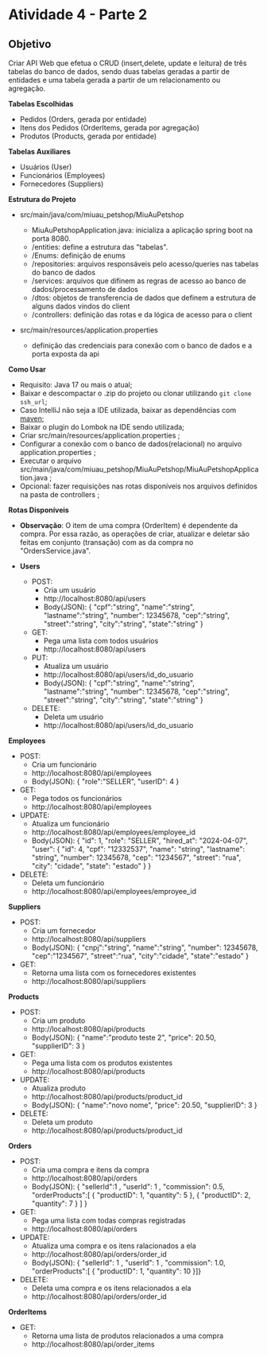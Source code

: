 # Atividade 4 - Parte 2
## Objetivo 
Criar API Web que efetua o CRUD (insert,delete,
update e leitura) de três tabelas do banco de dados, sendo duas tabelas geradas a
partir de entidades e uma tabela gerada a partir de um relacionamento ou
agregação.

**Tabelas Escolhidas**
- Pedidos (Orders, gerada por entidade) 
- Itens dos Pedidos (OrderItems, gerada por agregação)
- Produtos (Products, gerada por entidade)

**Tabelas Auxiliares**
- Usuários (User)
- Funcionários (Employees)
- Fornecedores (Suppliers)

**Estrutura do Projeto**

- src/main/java/com/miuau_petshop/MiuAuPetshop
  - MiuAuPetshopApplication.java: inicializa a aplicação spring boot  na porta 8080.
  - /entities: define a estrutura das "tabelas".
  - /Enums: definição de enums
  - /repositories: arquivos responsáveis pelo acesso/queries nas tabelas do banco de dados
  - /services: arquivos que difinem as regras de acesso ao banco de dados/processamento de dados   
  - /dtos: objetos de transferencia de dados que definem a estrutura de alguns dados vindos do client 
  - /controllers: definição das rotas e da lógica de acesso para o client
    
- src/main/resources/application.properties
  - definição das credenciais para conexão com o banco de dados e a porta exposta da api

**Como Usar**
- Requisito: Java 17 ou mais o atual;
- Baixar e descompactar o .zip do projeto ou clonar utilizando  `git clone ssh_url`;
- Caso IntelliJ não seja a IDE utilizada, baixar as dependências com [maven](https://spring.io/guides/gs/maven);
- Baixar o plugin do Lombok na IDE sendo utilizada;
- Criar src/main/resources/application.properties ;
- Configurar a conexão com o banco de dados(relacional) no arquivo application.properties ;
- Executar o arquivo src/main/java/com/miuau_petshop/MiuAuPetshop/MiuAuPetshopApplication.java ;
- Opcional: fazer requisições nas rotas disponíveis nos arquivos definidos na pasta de controllers ;

**Rotas Disponíveis**
- **Observação**: O item de uma compra (OrderItem) é dependente da compra. Por essa razão, as operações de criar, atualizar e deletar são feitas em conjunto (transação) com as da compra no "OrdersService.java".

- **Users**
  - POST:
    - Cria um usuário
    - http://localhost:8080/api/users
    - Body(JSON):
      {
      "cpf":"string",
      "name":"string",
      "lastname":"string",
      "number": 12345678,
      "cep":"string",
      "street":"string",
      "city":"string",
      "state":"string"
      }
  - GET: 
    - Pega uma lista com todos usuários
    - http://localhost:8080/api/users
  - PUT:
    - Atualiza um usuário
    - http://localhost:8080/api/users/id_do_usuario
    - Body(JSON):
      {
      "cpf":"string",
      "name":"string",
      "lastname":"string",
      "number": 12345678,
      "cep":"string",
      "street":"string",
      "city":"string",
      "state":"string"
      }
  - DELETE:
    - Deleta um usuário
    - http://localhost:8080/api/users/id_do_usuario

**Employees**
- POST:
  - Cria um funcionário
  - http://localhost:8080/api/employees
  - Body(JSON):
    {
    "role":"SELLER",
    "userID": 4
    }
- GET:
  - Pega todos os funcionários
  - http://localhost:8080/api/employees
- UPDATE:
  - Atualiza um funcionário
  - http://localhost:8080/api/employees/employee_id
  - Body(JSON):
   {
    "id": 1,
    "role": "SELLER",
    "hired_at": "2024-04-07",
    "user": {
     "id": 4,
     "cpf": "12332537",
     "name": "string",
     "lastname": "string",
     "number": 12345678,
     "cep": "1234567",
     "street": "rua",
     "city": "cidade",
     "state": "estado"
     }
    }
- DELETE:
  - Deleta um funcionário
  - http://localhost:8080/api/employees/emproyee_id

**Suppliers**
- POST:
  - Cria um fornecedor
  - http://localhost:8080/api/suppliers
  - Body(JSON):
    {
    "cnpj":"string",
    "name":"string",
    "number": 12345678,
    "cep":"1234567",
    "street":"rua",
    "city":"cidade",
    "state":"estado"
    }
- GET:
  - Retorna uma lista com os fornecedores existentes
  - http://localhost:8080/api/suppliers

**Products**
- POST:
  - Cria um produto
  - http://localhost:8080/api/products
  - Body(JSON):
    {
    "name":"produto teste 2",
    "price": 20.50,
    "supplierID": 3
    }
- GET:
  - Pega uma lista com os produtos existentes
  - http://localhost:8080/api/products
- UPDATE:
  - Atualiza produto
  - http://localhost:8080/api/products/product_id
  - Body(JSON):
    {
    "name":"novo nome",
    "price": 20.50,
    "supplierID": 3
    } 
- DELETE:
  - Deleta um produto
  - http://localhost:8080/api/products/product_id

**Orders**
- POST:
  - Cria uma compra e itens da compra
  - http://localhost:8080/api/orders
  - Body(JSON):
    {
    "sellerId":1 ,
    "userId": 1 ,
    "commission": 0.5,
    "orderProducts":[
    {
    "productID": 1,
    "quantity": 5
    },
    {
    "productID": 2,
    "quantity": 7
    }
    ]
    }
- GET:
  - Pega uma lista com todas compras registradas
  - http://localhost:8080/api/orders
- UPDATE:
  - Atualiza uma compra e os itens ralacionados a ela
  - http://localhost:8080/api/orders/order_id
  - Body(JSON):
    {
    "sellerId": 1 ,
    "userId": 1 ,
    "commission": 1.0,
    "orderProducts":[
    {
    "productID": 1,
    "quantity": 10
    }]}
- DELETE:
  - Deleta uma compra e os itens relacionados a ela
  - http://localhost:8080/api/orders/order_id

**OrderItems**
- GET:
  - Retorna uma lista de produtos relacionados a uma compra
  - http://localhost:8080/api/order_items